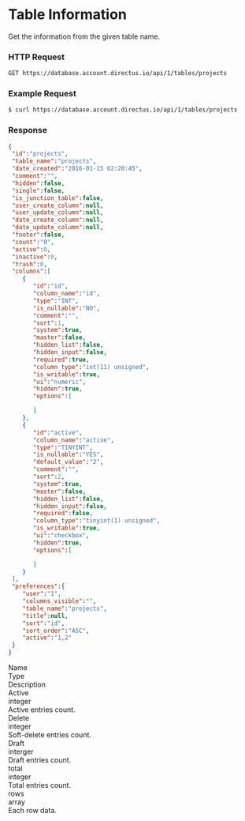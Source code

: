 # Table Information

Get the information from the given table name.

### HTTP Request

```bash
GET https://database.account.directus.io/api/1/tables/projects
```

### Example Request

```bash
$ curl https://database.account.directus.io/api/1/tables/projects
```

### Response
```json
{
 "id":"projects",
 "table_name":"projects",
 "date_created":"2016-01-15 02:20:45",
 "comment":"",
 "hidden":false,
 "single":false,
 "is_junction_table":false,
 "user_create_column":null,
 "user_update_column":null,
 "date_create_column":null,
 "date_update_column":null,
 "footer":false,
 "count":"0",
 "active":0,
 "inactive":0,
 "trash":0,
 "columns":[
    {
       "id":"id",
       "column_name":"id",
       "type":"INT",
       "is_nullable":"NO",
       "comment":"",
       "sort":1,
       "system":true,
       "master":false,
       "hidden_list":false,
       "hidden_input":false,
       "required":true,
       "column_type":"int(11) unsigned",
       "is_writable":true,
       "ui":"numeric",
       "hidden":true,
       "options":[

       ]
    },
    {
       "id":"active",
       "column_name":"active",
       "type":"TINYINT",
       "is_nullable":"YES",
       "default_value":"2",
       "comment":"",
       "sort":2,
       "system":true,
       "master":false,
       "hidden_list":false,
       "hidden_input":false,
       "required":false,
       "column_type":"tinyint(1) unsigned",
       "is_writable":true,
       "ui":"checkbox",
       "hidden":true,
       "options":[

       ]
    }
 ],
 "preferences":{
    "user":"1",
    "columns_visible":"",
    "table_name":"projects",
    "title":null,
    "sort":"id",
    "sort_order":"ASC",
    "active":"1,2"
 }
}
```

  <div class="docs-header dark-gray-text text-xs">
    <div class="docs-name">Name</div>
    <div class="docs-type">Type</div>
    <div class="docs-description">Description</div>
  </div>

  <div class="docs-item">
    <div class="docs-name">Active</div>
    <div class="docs-type gray-text">integer</div>
    <div class="docs-description gray-text">Active entries count.</div>
  </div>
  <div class="docs-item">
    <div class="docs-name">Delete</div>
    <div class="docs-type gray-text">integer</div>
    <div class="docs-description gray-text">Soft-delete entries count.</div>
  </div>
  <div class="docs-item">
    <div class="docs-name">Draft</div>
    <div class="docs-type gray-text">interger</div>
    <div class="docs-description gray-text">Draft entries count.</div>
  </div>
  <div class="docs-item">
    <div class="docs-name">total</div>
    <div class="docs-type gray-text">integer</div>
    <div class="docs-description gray-text">Total entries count.</div>
  </div>
  <div class="docs-item">
    <div class="docs-name">rows</div>
    <div class="docs-type gray-text">array</div>
    <div class="docs-description gray-text">Each row data.</div>
  </div>